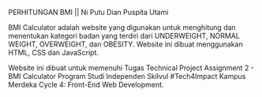 PERHITUNGAN BMI || Ni Putu Dian Puspita Utami

BMI Calculator adalah website yang digunakan untuk menghitung dan menentukan kategori badan yang terdiri dari UNDERWEIGHT, NORMAL WEIGHT, OVERWEIGHT, dan OBESITY. Website ini dibuat menggunakan HTML, CSS dan JavaScript.

Website ini dibuat untuk memenuhi Tugas Technical Project Assignment 2 - BMI Calculator Program Studi Independen Skilvul #Tech4Impact Kampus Merdeka Cycle 4: Front-End Web Development.

